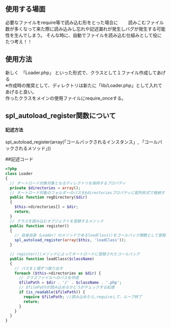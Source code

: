 ## 使用する場面
必要なファイルをrequire等で読み込む形をとった場合に　　
読みこむファイル数が多くなって来た際に読み込みし忘れや記述漏れが発生しバグが発生する可能性を生んでしまう。
そんな時に、自動でファイルを読み込む仕組みとして役にたつ考え！！

## 使用方法
新しく　「Loader.php」 といった形式で、クラスとして１ファイル作成してあげる  
※作成時の推奨として、ディレクトリは新たに「lib/Loader.php」として入れてあげると良い。  
作ったクラスをメインの使用ファイルにrequire_onceする。


## spl_autoload_register関数について
#### 記述方法
spl_autoload_register(array(「コールバックされるインスタンス」, 「コールバックされるメソッド」))  

##記述コード
```php
<?php
class Loader
{
  // オートロード対象対象となるディレクトリを保持するプロパティ
  private $directories = array();
  // オートロード対象のフォルダーのパスを$directoriesプロパティに配列形式で格納する
  public function regDirectory($dir)
  {
    $this->directories[] = $dir;
    return;
  }
  // クラスを読み込むオブジェクトを登録するメソッド
  public function register()
  {
    // 自身自身（Loader）のメソッドであるloadClass()をコールバック関数として登録
    spl_autoload_register(array($this, 'loadClass'));
  }

  // register())メソッドによってオートロードに登録されたコールバック
  public function loadClass($className)
  {
    // パスを１個ずつ取り出す
    foreach ($this->directories as $dir) {
      // クラスファイルへのパスを作成
      $filePath = $dir . '/' . $className . '.php';
      // $filePathが読み込めるかどうがチェックする処理
      if (is_readable($filePath)) {
        require $filePath; //読み込めたら,requireして、ループ終了
        return;
      }
    }
  }
}

```


